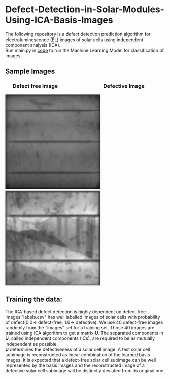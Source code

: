 # Defect-Detection-in-Solar-Modules-Using-ICA-Basis-Images
The following repository is a defect detection prediction algorithm for electroluminescence (EL) images of solar cells using independent component analysis (ICA).  
Run main.py in [code](https://github.com/a0n0k0i0t/Defect-Detection-in-Solar-Modules-Using-ICA-Basis-Images/tree/main/code) to run the Machine Learning Model for classification of images.   

## Sample Images   
### &nbsp; &nbsp; &nbsp; Defect free Image   &nbsp; &nbsp; &nbsp; &nbsp; &nbsp; &nbsp; &nbsp; &nbsp; &nbsp; &nbsp; &nbsp; &nbsp; &nbsp; &nbsp; &nbsp; &nbsp; &nbsp; &nbsp; Defective Image   
![alt defect_free](https://github.com/a0n0k0i0t/Defect-Detection-in-Solar-Modules-Using-ICA-Basis-Images/blob/main/images/cell0173.png?raw=true) &nbsp; &nbsp; &nbsp;
![alt defective](https://github.com/a0n0k0i0t/Defect-Detection-in-Solar-Modules-Using-ICA-Basis-Images/blob/main/images/cell0277.png?raw=true)

## Training the data:    
The ICA-based defect detection is highly dependent on defect free images."labels.csv" has well labelled images of solar cells with probability of defect(0.0-> defect-free, 1.0-> defective). We use 40 defect-free images randomly from the "images" set for a training set. Those 40 images are trained using ICA algorithm to get a matrix **U**. The separated components in **U**, called independent components (ICs), are required to be as mutually independent as possible.   
**U** determines the defectiveness of a solar cell image. A test solar cell subimage is reconstructed as linear combination of the learned basis images. It is expected that a defect-free solar cell subimage can be well represented by the basis images and the reconstructed image of a defective solar cell subimage will be distinctly deviated from its original one.   

